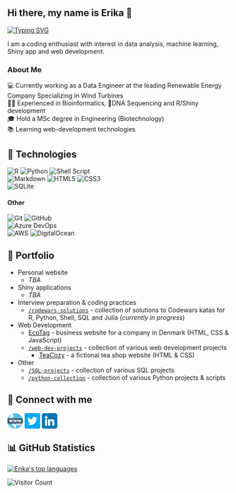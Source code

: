 ## Hi there, my name is Erika 👋

[![Typing SVG](https://readme-typing-svg.demolab.com?font=Fira+Code&pause=1000&width=435&lines=%F0%9F%92%BBR%2FShiny+Developer;%F0%9F%A7%ACBioinformatician;%F0%9F%8E%93MSc+in+Biotechnology+Engineering;%F0%9F%91%A9%E2%80%8D%F0%9F%92%BB3%2B+years+of+coding+experience;%F0%9F%93%9AAlways+learning+new+things)](https://git.io/typing-svg)

<p>
I am a coding enthusiast with interest in data analysis, machine learning, Shiny app and web development.
</p>

### About Me

💻 Currently working as a Data Engineer at the leading Renewable Energy Company Specializing in Wind Turbines
<br>
👩‍💻 Experienced in Bioinformatics, 🧬DNA Sequencing and R/Shiny development
<br>
🎓 Hold a MSc degree in Engineering (Biotechnology)
<br>
📚 Learning web-development technologies
<br>

## 🔧 Technologies

![R](https://img.shields.io/badge/r-%23276DC3.svg?style=for-the-badge&logo=r&logoColor=white)
![Python](https://img.shields.io/badge/python-3670A0?style=for-the-badge&logo=python&logoColor=ffdd54) ![Shell Script](https://img.shields.io/badge/shell_script-%23121011.svg?style=for-the-badge&logo=gnu-bash&logoColor=white)
<br/>
![Markdown](https://img.shields.io/badge/Markdown-000?logo=markdown&logoColor=fff&style=for-the-badge)
![HTML5](https://img.shields.io/badge/HTML5-E34F26?style=for-the-badge&logo=html5&logoColor=white)
![CSS3](https://img.shields.io/badge/CSS3-1572B6?style=for-the-badge&logo=css3&logoColor=white)<br/>
![SQLite](https://img.shields.io/badge/SQLite-003B57?logo=sqlite&logoColor=fff&style=for-the-badge)

#### Other

![Git](https://img.shields.io/badge/git-%23F05033.svg?style=for-the-badge&logo=git&logoColor=white) ![GitHub](https://img.shields.io/badge/github-%23121011.svg?style=for-the-badge&logo=github&logoColor=white)
<br/>
![Azure DevOps](https://img.shields.io/badge/Azure%20DevOps-0078D7?logo=azuredevops&logoColor=fff&style=for-the-badge)
<br/>
![AWS](https://img.shields.io/badge/AWS-%23FF9900.svg?style=for-the-badge&logo=amazon-aws&logoColor=white)
![DigitalOcean](https://img.shields.io/badge/DigitalOcean-%230167ff.svg?style=for-the-badge&logo=digitalOcean&logoColor=white)

## 💼 Portfolio

- Personal website
  - _TBA_
- Shiny applications
  - _TBA_
- Interview preparation & coding practices
  - [`/codewars-solutions`](https://github.com/ErikaDva/codewars-solutions) - collection of solutions to Codewars katas for R, Python, Shell, SQL and Julia (_currently in progress_)
- Web Development
  - [EcoTag](https://ecotag.dk) - business website for a company in Denmark (HTML, CSS & JavaScript)
  - [`/web-dev-projects`](https://github.com/ErikaDva/web-dev-projects/tree/main/TeaCozy) - collection of various web development projects
    - [TeaCozy](https://erikadva.github.io/web-dev-projects/TeaCozy/) - a fictional tea shop website (HTML & CSS)
- Other
  - [`/SQL-projects`](https://github.com/ErikaDva/SQL-projects) - collection of various SQL projects
  - [`/python-collection`](https://github.com/ErikaDva/python-collection) - collection of various Python projects & scripts

## 🔗 Connect with me

<p align="left">
<a href="https://erikadva.github.io" target="_blank" rel="noopener noreferrer"><img align="center" src="socials/www.png" alt="www icon" title="Visit my personal website" height="35" width="35" /></a>
<a href="https://twitter.com/erikadva" target="_blank" rel="noopener noreferrer"><img align="center" src="socials/twitter.png" alt="Twitter icon" title="Follow me on Twitter" height="35" width="35" /></a>
<a href="https://www.linkedin.com/in/erika-dvarionaite/" target="_blank" rel="noopener noreferrer"><img align="center" src="socials/linkedin.png" alt="LinkedIn icon" title="Connect with me on LinkedIn" height="35" width="35" /></a>

</p>

## 📊 GitHub Statistics

[![Erika's top languages](https://github-readme-stats.vercel.app/api/top-langs/?username=ErikaDva&layout=compact&langs_count=10)](https://github.com/anuraghazra/github-readme-stats)

![Visitor Count](https://komarev.com/ghpvc/?username=ErikaDva)
